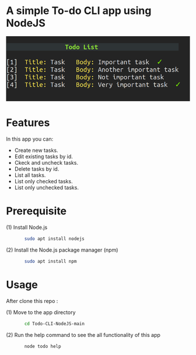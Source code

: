 # A simple To-do CLI app using NodeJS
  
  ![terminal screenshot](https://raw.githubusercontent.com/Ahmedsamymahrous/Todo-CLI-NodeJS/main/terminal_screenshot.png)


# Features

 In this app you can:
  - Create new tasks.
  - Edit existing tasks by id.
  - Ckeck and uncheck tasks.
  - Delete tasks by id.
  - List all tasks.
  - List only checked tasks.
  - List only unchecked tasks.
 
# Prerequisite  
(1) Install Node.js
 ```sh
        sudo apt install nodejs
 ```
(2) Install the Node.js package manager (npm)
 ```sh
        sudo apt install npm
 ```
# Usage
After clone this repo :

(1) Move to the app directory
 ```sh
        cd Todo-CLI-NodeJS-main
 ```
(2) Run the help command to see the all functionality of this app
 ```sh
        node todo help
 ```
 
